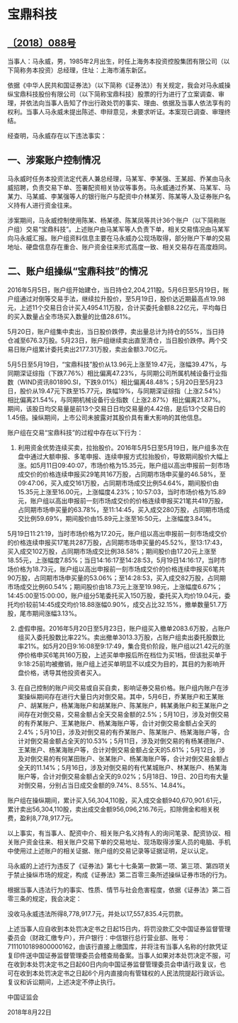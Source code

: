 # 宝鼎科技

## [〔2018〕088号](http://www.csrc.gov.cn/pub/zjhpublic/G00306212/201809/t20180920_344422.htm)




当事人：马永威，男，1985年2月出生，时任上海务本投资控股集团有限公司（以下简称务本投资）总经理，住址：上海市浦东新区。

依据《中华人民共和国证券法》（以下简称《证券法》）有关规定，我会对马永威操纵宝鼎科技股份有限公司（以下简称宝鼎科技）股票的行为进行了立案调查、审理，并依法向当事人告知了作出行政处罚的事实、理由、依据及当事人依法享有的权利。当事人马永威未提出陈述、申辩意见，未要求听证。本案现已调查、审理终结。

经查明，马永威存在以下违法事实：

## 一、涉案账户控制情况

马永威时任务本投资法定代表人兼总经理，马某军、李某强、王某超、乔某由马永威招聘，负责交易下单、签署配资相关协议等事务。马永威通过乔某、马某军、马某力、马某威、李某强等人的银行账户与配资中介林某芳、陈某等人及证券账户名义持有人进行资金往来。

涉案期间，马永威控制使用陈某、杨某德、陈某凤等共计36个账户（以下简称账户组）交易“宝鼎科技”。上述账户由马某军等人负责下单，相关交易情况由马某军向马永威汇报。账户组资料信息主要在马永威办公现场取得，部分账户下单的交易地址、硬盘信息存在重合、账户资金往来形式高度一致、相关交易存在高度趋同。

## 二、账户组操纵“宝鼎科技”的情况

2016年5月5日，账户组开始建仓，当日持仓2,204,211股。5月6日至5月19日，账户组通过对倒等交易手法，继续拉升股价，至5月19日，股价达近期最高点19.98元，上述11个交易日合计买入4954.11万股，合计买委托金额8.22亿元，平均每日的买入数量占全市场买入数量的比值28.61%。

5月20日，账户组集中卖出，当日股价跌停，卖出量总计为持仓的55%，当日持仓减至676.3万股。5月23日，账户组继续卖出直至清仓，当日股价跌停。两个交易日账户组累计委托卖出2177.31万股，卖出金额3.70亿元。

5月5日至5月19日，“宝鼎科技”股价从13.96元上涨至19.47元，涨幅39.47%，与同期深证综指（下跌7.76%）相比偏离47.23%，与同期公司所属机械设备行业指数（WIND资讯801890.SI，下跌9.01%）相比偏离48.48%；5月20日至5月23日，股价从19.47元下跌至15.77元，跌幅19%，与同期深证综指（上涨2.54%）相比偏离21.54%，与同期机械设备行业指数（上涨2.87%）相比偏离21.87%。期间，该股日均交易量是前13个交易日日均交易量的4.42倍，是后13个交易日的1.45倍。操纵期间，上市公司未披露对其股价具有重大影响的其他信息。

账户组在交易“宝鼎科技”的过程中存在以下行为：

1. 利用资金优势连续买卖，拉抬股价。2016年5月5日至5月19日，账户组多次在盘中通过大额申报、多笔申报、连续申报方式拉抬股价，导致期间股价大幅上涨。如5月11日09:40:07，市场价格为15.35元，账户组以高出申报前一刻市场成交价的价格连续申报买29笔共167万股，占同期市场申买量的46.58%，至09:47:06，买入成交161万股，占同期市场成交比例54.64%，期间股价由15.35元上涨至16.00元，上涨幅度4.23%；10:57:03，当时市场价格为15.89元，账户组以高出申报前一刻市场成交价的价格连续申报买21笔共419万股，占同期市场申买量的63.78%，至11:14:45，买入成交280万股，占同期市场成交比例59.69%，期间股价由15.89元上涨至16:50元，上涨幅度3.84%。

5月19日11:21:19，当时市场价格为17.20元，账户组以高出申报前一刻市场成交价的价格连续申报买17笔共287万股，占同期市场申买量的45.52%，至13:17:43，买入成交102万股，占同期市场成交比例38.58%；期间股价由17.20元上涨至18.55元，上涨幅度7.85%；当日14:16:17至14:28:53，5月19日14:16:17，当时市场价格为18.73元，账户组以高出申报前一刻市场成交价的价格连续申报买6笔共90万股，占同期市场申买量的53.06%；至14:28:53，买入成交82万股，占同期市场成交比例60.54%；期间股价由18.73元上涨至19.98元，上涨幅度6.67%；14:45:00至15:00:00，账户组分5笔委托买入150万股，委托买入均价19.04元，委托均价较前14:45成交均价18.88涨幅0.90%，成交占比32.15%，撤单数量51.7万股，尾市期间涨幅3.13%。

2. 虚假申报。2016年5月20日至5月23日，账户组买入撤单2083.6万股，占账户组买入委托股数比率22%。卖出撤单3013.3万股，占账户组卖出委托股数比率21%。如5月20日9:16:08至9:17:49，集合竞价阶段，账户组以21.42元的涨停价格申买6笔共160万股，上述买单申报后所在档位为买1档，但该批买单于9:18:25前均被撤销，账户组上述买单明显不以成交为目的，其目的为影响开盘价格，诱导其他投资者买入。

3. 在自己控制的账户间交易或自买自卖，影响证券交易价格。账户组内账户在涉案操纵期间存在进行大量日内对倒交易。其中，5月6日，乔某账户和王某账户、胡某账户，杨某海账户和胡某账户、陈某账户，韩某勇账户和王某账户之间存在对倒交易，交易金额占全天交易金额的2.5%；5月10日，涉及对倒交易的有乔某账户、王某艳账户、杨某海账户等，合计对倒交易金额占全天的2.4%；5月10日，涉及对倒交易的有乔某账户、陈某账户、杨某海账户等，合计对倒交易金额占全天的10.53%；5月11日，涉及对倒交易的有杨某德账户、王某账户、杨某海账户等，合计对倒交易金额占全天的5.61%；5月12日，涉及对倒交易的有何某田账户、张某账户、杨某海账户等，合计对倒交易金额占全天的11.14%；5月16日，涉及对倒交易的有代某城账户、林某账户、杨某海账户等，合计对倒交易金额占全天的9.02%；5月18日、19日、20日均有大量对倒交易，分别占当日成交金额的9.74%、8.55%、14.84%。

账户组在操纵期间，累计买入56,304,110股，买入成交金额940,670,901.61元，累计卖出56,304,110股，卖出成交金额956,096,216.76元，扣除佣金和相关税费，盈利8,778,917.7元。

以上事实，有当事人、配资中介、相关账户名义持有人的询问笔录、配资协议、相关账户资金往来、相关账户交易下单的交易地址、现场取得涉案人员的电脑、手机中使用过上述账户的相关证据、账户组的交易记录等证据证明，足以认定。

马永威的上述行为违反了《证券法》第七十七条第一款第一项、第三项、第四项关于禁止操纵市场的规定，构成《证券法》第二百零三条所述操纵证券市场的行为。

根据当事人违法行为的事实、性质、情节与社会危害程度，依据《证券法》第二百零三条的规定，我会决定：

没收马永威违法所得8,778,917.7元，并处以17,557,835.4元罚款。

上述当事人应自收到本处罚决定书之日起15日内，将罚没款汇交中国证券监督管理委员会（财政汇缴专户），开户银行：中信银行总行营业部、账号：7111010189800000162，由该行直接上缴国库，并将注有当事人名称的付款凭证复印件送中国证券监督管理委员会稽查局备案。当事人如果对本处罚决定不服，可在收到本处罚决定书之日起60日内向中国证券监督管理委员会申请行政复议，也可在收到本处罚决定书之日起6个月内直接向有管辖权的人民法院提起行政诉讼。复议和诉讼期间，上述决定不停止执行。









中国证监会      

2018年8月22日    

    







